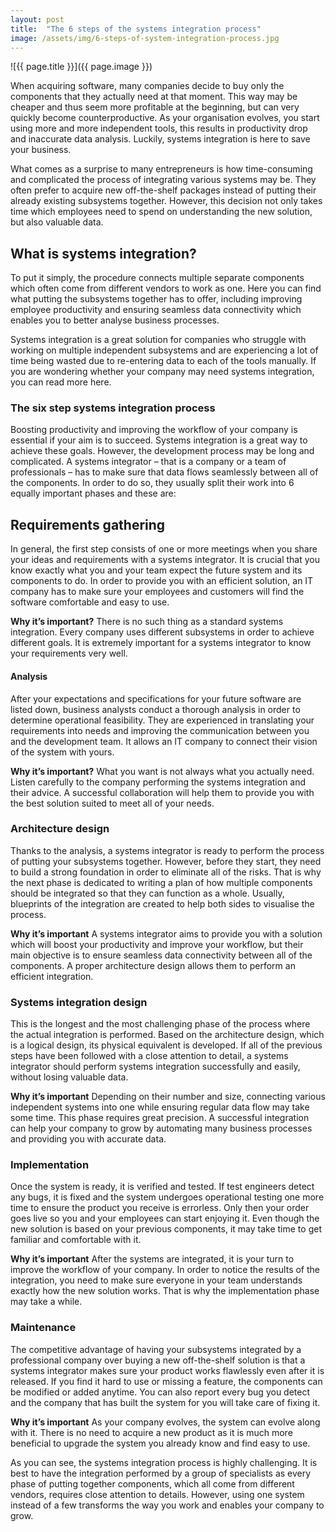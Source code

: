 ```yaml
---
layout: post
title:  "The 6 steps of the systems integration process"
image: /assets/img/6-steps-of-system-integration-process.jpg
---
```


![{{ page.title }}]({{ page.image }})
 
When acquiring software, many companies decide to buy only the components that they actually need at that moment. This way may be cheaper and thus seem more profitable at the beginning, but can very quickly become counterproductive. As your organisation evolves, you start using more and more independent tools, this results in productivity drop and inaccurate data analysis. Luckily, systems integration is here to save your business.

What comes as a surprise to many entrepreneurs is how time-consuming and complicated the process of integrating various systems may be. They often prefer to acquire new off-the-shelf packages instead of putting their already existing subsystems together. However, this decision not only takes time which employees need to spend on understanding the new solution, but also valuable data.

## What is systems integration?
To put it simply, the procedure connects multiple separate components which often come from different vendors to work as one. Here you can find what putting the subsystems together has to offer, including improving employee productivity and ensuring seamless data connectivity which enables you to better analyse business processes.

Systems integration is a great solution for companies who struggle with working on multiple independent subsystems and are experiencing a lot of time being wasted due to re-entering data to each of the tools manually. If you are wondering whether your company may need systems integration, you can read more here.

### The six step systems integration process
Boosting productivity and improving the workflow of your company is essential if your aim is to succeed. Systems integration is a great way to achieve these goals. However, the development process may be long and complicated. A systems integrator – that is a company or a team of professionals – has to make sure that data flows seamlessly between all of the components. In order to do so, they usually split their work into 6 equally important phases and these are:

## Requirements gathering
In general, the first step consists of one or more meetings when you share your ideas and requirements with a systems integrator. It is crucial that you know exactly what you and your team expect the future system and its components to do. In order to provide you with an efficient solution, an IT company has to make sure your employees and customers will find the software comfortable and easy to use.

**Why it’s important?**
There is no such thing as a standard systems integration. Every company uses different subsystems in order to achieve different goals. It is extremely important for a systems integrator to know your requirements very well.

#### Analysis
After your expectations and specifications for your future software are listed down, business analysts conduct a thorough analysis in order to determine operational feasibility. They are experienced in translating your requirements into needs and improving the communication between you and the development team. It allows an IT company to connect their vision of the system with yours.

**Why it’s important?**
What you want is not always what you actually need. Listen carefully to the company performing the systems integration and their advice. A successful collaboration will help them to provide you with the best solution suited to meet all of your needs.

### Architecture design
Thanks to the analysis, a systems integrator is ready to perform the process of putting your subsystems together. However, before they start, they need to build a strong foundation in order to eliminate all of the risks. That is why the next phase is dedicated to writing a plan of how multiple components should be integrated so that they can function as a whole. Usually, blueprints of the integration are created to help both sides to visualise the process.

**Why it’s important**
A systems integrator aims to provide you with a solution which will boost your productivity and improve your workflow, but their main objective is to ensure seamless data connectivity between all of the components. A proper architecture design allows them to perform an efficient integration.

### Systems integration design
This is the longest and the most challenging phase of the process where the actual integration is performed. Based on the architecture design, which is a logical design, its physical equivalent is developed. If all of the previous steps have been followed with a close attention to detail, a systems integrator should perform systems integration successfully and easily, without losing valuable data.

**Why it’s important**
Depending on their number and size, connecting various independent systems into one while ensuring regular data flow may take some time. This phase requires great precision. A successful integration can help your company to grow by automating many business processes and providing you with accurate data.

### Implementation
Once the system is ready, it is verified and tested. If test engineers detect any bugs, it is fixed and the system undergoes operational testing one more time to ensure the product you receive is errorless. Only then your order goes live so you and your employees can start enjoying it. Even though the new solution is based on your previous components, it may take time to get familiar and comfortable with it.

**Why it’s important**
After the systems are integrated, it is your turn to improve the workflow of your company. In order to notice the results of the integration, you need to make sure everyone in your team understands exactly how the new solution works. That is why the implementation phase may take a while.

### Maintenance
The competitive advantage of having your subsystems integrated by a professional company over buying a new off-the-shelf solution is that a systems integrator makes sure your product works flawlessly even after it is released. If you find it hard to use or missing a feature, the components can be modified or added anytime. You can also report every bug you detect and the company that has built the system for you will take care of fixing it.

**Why it’s important**
As your company evolves, the system can evolve along with it. There is no need to acquire a new product as it is much more beneficial to upgrade the system you already know and find easy to use.

As you can see, the systems integration process is highly challenging. It is best to have the integration performed by a group of specialists as every phase of putting together components, which all come from different vendors, requires close attention to details. However, using one system instead of a few transforms the way you work and enables your company to grow.
